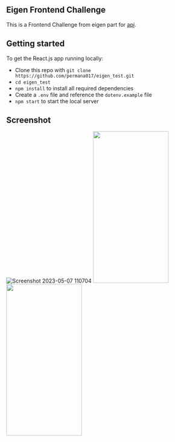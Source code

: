 ## Eigen Frontend Challenge

This is a Frontend Challenge from eigen part for [api](https://newsapi.org/).

## Getting started

To get the React.js app running locally:

* Clone this repo with `git clone https://github.com/permana017/eigen_test.git`
* `cd eigen_test`
* `npm install` to install all required dependencies
* Create a `.env` file and reference the `dotenv.example` file
* `npm start` to start the local server


## Screenshot


![Screenshot 2023-05-07 110704](https://user-images.githubusercontent.com/114414904/236657159-da86ba19-6301-46aa-85d5-16ec8fd1fa74.png)
<img src="https://user-images.githubusercontent.com/114414904/236657161-d180d599-4ddb-4f8c-8ef8-792908cc0f68.png" width="200" height="400" /><br/>
<img src="https://user-images.githubusercontent.com/114414904/236657163-62613972-a794-46f2-a06b-1b6d2585aebc.png" width="200" height="400" />
